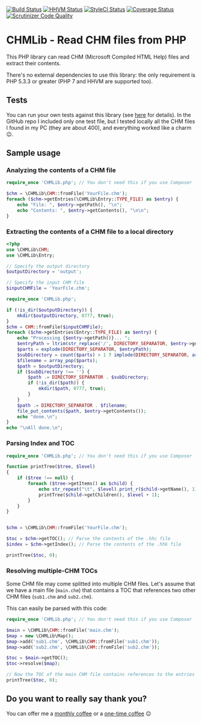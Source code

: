 [![Build Status](https://api.travis-ci.org/mlocati/chm-lib.svg?branch=master)](https://travis-ci.org/mlocati/chm-lib)
[![HHVM Status](http://hhvm.h4cc.de/badge/mlocati/chm-lib.svg?style=flat)](http://hhvm.h4cc.de/package/mlocati/chm-lib)
[![StyleCI Status](https://styleci.io/repos/58052834/shield)](https://styleci.io/repos/58052834)
[![Coverage Status](https://coveralls.io/repos/github/mlocati/chm-lib/badge.svg?branch=master)](https://coveralls.io/github/mlocati/chm-lib?branch=master)
[![Scrutinizer Code Quality](https://scrutinizer-ci.com/g/mlocati/chm-lib/badges/quality-score.png?b=master)](https://scrutinizer-ci.com/g/mlocati/chm-lib/?branch=master)

# CHMLib - Read CHM files from PHP

This PHP library can read CHM (Microsoft Compiled HTML Help) files and extract their contents.

There's no external dependencies to use this library: the only requirement is PHP 5.3.3 or greater (PHP 7 and HHVM are supported too).


## Tests

You can run your own tests against this library (see [here](https://github.com/mlocati/chm-lib/blob/master/test/samples/README.md) for details).
In the GitHub repo I included only one test file, but I tested locally all the CHM files I found in my PC (they are about 400), and everything worked like a charm:wink:.


## Sample usage

### Analyzing the contents of a CHM file

```php
require_once 'CHMLib.php'; // You don't need this if you use Composer

$chm = \CHMLib\CHM::fromFile('YourFile.chm');
foreach ($chm->getEntries(\CHMLib\Entry::TYPE_FILE) as $entry) {
    echo "File: ", $entry->getPath(), "\n";
    echo "Contents: ", $entry->getContents(), "\n\n";
}
```

### Extracting the contents of a CHM file to a local directory

```php
<?php
use \CHMLib\CHM;
use \CHMLib\Entry;

// Specify the output directory
$outputDirectory = 'output';

// Specify the input CHM file
$inputCHMFile = 'YourFile.chm';

require_once 'CHMLib.php';

if (!is_dir($outputDirectory)) {
    mkdir($outputDirectory, 0777, true);
}
$chm = CHM::fromFile($inputCHMFile);
foreach ($chm->getEntries(Entry::TYPE_FILE) as $entry) {
    echo "Processing {$entry->getPath()}... ";
    $entryPath = ltrim(str_replace('/', DIRECTORY_SEPARATOR, $entry->getPath()), DIRECTORY_SEPARATOR);
    $parts = explode(DIRECTORY_SEPARATOR, $entryPath);
    $subDirectory = count($parts) > 1 ? implode(DIRECTORY_SEPARATOR, array_splice($parts, 0, -1)) : '';
    $filename = array_pop($parts);
    $path = $outputDirectory;
    if ($subDirectory !== '') {
        $path .= DIRECTORY_SEPARATOR . $subDirectory;
        if (!is_dir($path)) {
            mkdir($path, 0777, true);
        }
    }
    $path .= DIRECTORY_SEPARATOR . $filename;
    file_put_contents($path, $entry->getContents());
    echo "done.\n";
}
echo "\nAll done.\n";
```

### Parsing Index and TOC

```php
require_once 'CHMLib.php'; // You don't need this if you use Composer

function printTree($tree, $level)
{
    if ($tree !== null) {
        foreach ($tree->getItems() as $child) {
            echo str_repeat("\t", $level).print_r($child->getName(), 1)."\n";
            printTree($child->getChildren(), $level + 1);
        }
    }
}


$chm = \CHMLib\CHM::fromFile('YourFile.chm');

$toc = $chm->getTOC(); // Parse the contents of the .hhc file
$index = $chm->getIndex(); // Parse the contents of the .hhk file

printTree($toc, 0);
```

### Resolving multiple-CHM TOCs

Some CHM file may come splitted into multiple CHM files.
Let's assume that we have a main file (`main.chm`) that contains a TOC that references two other CHM files (`sub1.chm` and `sub2.chm`).

This can easily be parsed with this code:

```php
require_once 'CHMLib.php'; // You don't need this if you use Composer

$main = \CHMLib\CHM::fromFile('main.chm');
$map = new \CHMLib\Map();
$map->add('sub1.chm', \CHMLib\CHM::fromFile('sub1.chm'));
$map->add('sub2.chm', \CHMLib\CHM::fromFile('sub2.chm'));

$toc = $main->getTOC();
$toc->resolve($map);

// Now the TOC of the main CHM file contains references to the entries in the other two CHM files 
printTree($toc, 0);
```



## Do you want to really say thank you?

You can offer me a [monthly coffee](https://github.com/sponsors/mlocati) or a [one-time coffee](https://paypal.me/mlocati) :wink:
